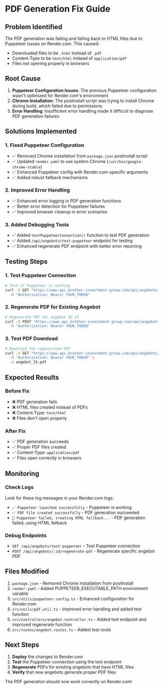 # PDF Generation Fix Guide

## Problem Identified
The PDF generation was failing and falling back to HTML files due to Puppeteer issues on Render.com. This caused:
- Downloaded files to be `.html` instead of `.pdf`
- Content-Type to be `text/html` instead of `application/pdf`
- Files not opening properly in browsers

## Root Cause
1. **Puppeteer Configuration Issues**: The previous Puppeteer configuration wasn't optimized for Render.com's environment
2. **Chrome Installation**: The postinstall script was trying to install Chrome during build, which failed due to permissions
3. **Error Handling**: Insufficient error handling made it difficult to diagnose PDF generation failures

## Solutions Implemented

### 1. Fixed Puppeteer Configuration
- ✅ Removed Chrome installation from `package.json` postinstall script
- ✅ Updated `render.yaml` to use system Chrome (`/usr/bin/google-chrome-stable`)
- ✅ Enhanced Puppeteer config with Render.com-specific arguments
- ✅ Added robust fallback mechanisms

### 2. Improved Error Handling
- ✅ Enhanced error logging in PDF generation functions
- ✅ Better error detection for Puppeteer failures
- ✅ Improved browser cleanup in error scenarios

### 3. Added Debugging Tools
- ✅ Added `testPuppeteerConnection()` function to test PDF generation
- ✅ Added `/api/angebots/test-puppeteer` endpoint for testing
- ✅ Enhanced regenerate PDF endpoint with better error reporting

## Testing Steps

### 1. Test Puppeteer Connection
```bash
# Test if Puppeteer is working
curl -X GET "https://www.api.brother-investment-group.com/api/angebots/test-puppeteer" \
  -H "Authorization: Bearer YOUR_TOKEN"
```

### 2. Regenerate PDF for Existing Angebot
```bash
# Regenerate PDF for angebot ID 15
curl -X POST "https://www.api.brother-investment-group.com/api/angebots/15/regenerate-pdf" \
  -H "Authorization: Bearer YOUR_TOKEN"
```

### 3. Test PDF Download
```bash
# Download the regenerated PDF
curl -X GET "https://www.api.brother-investment-group.com/api/angebots/15/pdf" \
  -H "Authorization: Bearer YOUR_TOKEN" \
  -o angebot_15.pdf
```

## Expected Results

### Before Fix
- ❌ PDF generation fails
- ❌ HTML files created instead of PDFs
- ❌ Content-Type: `text/html`
- ❌ Files don't open properly

### After Fix
- ✅ PDF generation succeeds
- ✅ Proper PDF files created
- ✅ Content-Type: `application/pdf`
- ✅ Files open correctly in browsers

## Monitoring

### Check Logs
Look for these log messages in your Render.com logs:
- `✅ Puppeteer launched successfully` - Puppeteer is working
- `✅ PDF file created successfully` - PDF generation succeeded
- `🔄 Puppeteer failed, creating HTML fallback...` - PDF generation failed, using HTML fallback

### Debug Endpoints
- `GET /api/angebots/test-puppeteer` - Test Puppeteer connection
- `POST /api/angebots/:id/regenerate-pdf` - Regenerate specific angebot PDF

## Files Modified
1. `package.json` - Removed Chrome installation from postinstall
2. `render.yaml` - Added PUPPETEER_EXECUTABLE_PATH environment variable
3. `src/utils/puppeteer.config.ts` - Enhanced configuration for Render.com
4. `src/utils/pdf.util.ts` - Improved error handling and added test function
5. `src/controllers/angebot.controller.ts` - Added test endpoint and improved regenerate function
6. `src/routes/angebot.routes.ts` - Added test route

## Next Steps
1. **Deploy** the changes to Render.com
2. **Test** the Puppeteer connection using the test endpoint
3. **Regenerate** PDFs for existing angebots that have HTML files
4. **Verify** that new angebots generate proper PDF files

The PDF generation should now work correctly on Render.com!

















